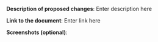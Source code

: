 **Description of proposed changes**: 
Enter description here

**Link to the document**: 
Enter link here

**Screenshots (optional)**: 
